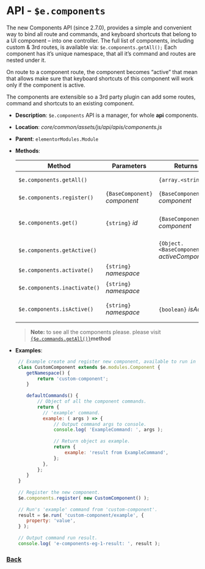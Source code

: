 # API - `$e.components`
The new Components API (since 2.7.0), provides a simple and convenient way to bind all route and commands, and keyboard shortcuts that belong to a UI component – into one controller.
The full list of components, including custom & 3rd routes, is available via: `$e.components.getAll();`
Each component has it’s unique namespace, that all it’s command and routes are nested under it.

On route to a component route, the component becomes “active” that mean that allows make sure that keyboard shortcuts of this component will work only if the component is active.

The components are extensible so a 3rd party plugin can add some routes, command and shortcuts to an existing component.

*  **Description**: `$e.components` API is a manager, for whole **api** components.
*  **Location**: *core/common/assets/js/api/apis/components.js*
*  **Parent**: `elementorModules.Module`
*  **Methods**:

	| Method                       | Parameters                     | Returns                                       | Description
	|------------------------------|--------------------------------|-----------------------------------------------|------------------------------|
	| `$e.components.getAll()`     |                                | `{array.<string>}`                            | Receive all components.
	| `$e.components.register()`   | `{BaseComponent}` *component*  | `{BaseComponent}` *component*                 | Register a component.
	| `$e.components.get()`        | `{string}` *id*                | `{BaseComponent}` *component*                 | Get component instance by id.
	| `$e.components.getActive()`  |                                | `{Object.<BaseComponent>}` *activeComponents* | Get active components.
	| `$e.components.activate()`   | `{string}` *namespace*         |                                               | Activate component.
	| `$e.components.inactivate()` | `{string}` *namespace*         |                                               | Deactivate component.
	| `$e.components.isActive()`   | `{string}` *namespace*         | `{boolean}` *isActive*                        | Is component active.
     > **Note:** to see all the components please. please visit [`{$e.commands.getAll()}`](../method/ecommands-get-all.md)**method**

* **Examples**:
    ```javascript
     // Example create and register new component, available to run in the console does not depends on anything else.
     class CustomComponent extends $e.modules.Component {
        getNamespace() {
            return 'custom-component';
        }
     
        defaultCommands() {
            // Object of all the component commands.
            return {
              // 'example' command.   
              example: ( args ) => {
                  // Output command args to console.
                  console.log( 'ExampleCommand: ', args );
           
                  // Return object as example.
                  return {
                      example: 'result from ExampleCommand',
                  };
              },
            };
        }
     }
     
     // Register the new component.
     $e.components.register( new CustomComponent() );
     
     // Run's 'example' command from 'custom-component'.
     result = $e.run( 'custom-component/example', {
        property: 'value',
     } );
     
     // Output command run result.
     console.log( 'e-components-eg-1-result: ', result );
    
    ```
  
### [Back](../readme.md) 
